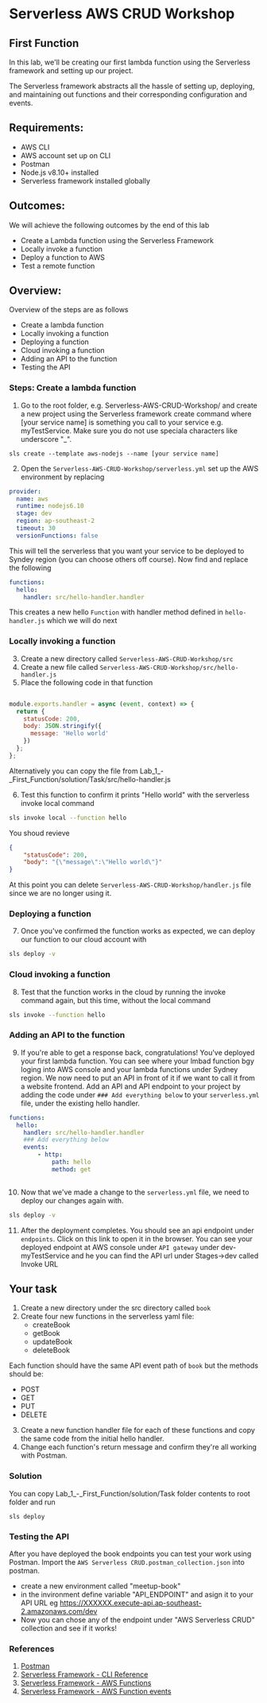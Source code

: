 # Serverless AWS CRUD Workshop
## First Function

In this lab, we'll be creating our first lambda function using the Serverless framework and setting up our project.

The Serverless framework abstracts all the hassle of setting up, deploying, and maintaining out functions and their corresponding configuration and events.

## Requirements:
- AWS CLI
- AWS account set up on CLI
- Postman
- Node.js v8.10+ installed
- Serverless framework installed globally
  
## Outcomes:

We will achieve the following outcomes by the end of this lab

- Create a Lambda function using the Serverless Framework
- Locally invoke a function
- Deploy a function to AWS
- Test a remote function
  
## Overview:

Overview of the steps are as follows 

- Create a lambda function
- Locally invoking a function
- Deploying a function
- Cloud invoking a function
- Adding an API to the function
- Testing the API
  
### Steps: Create a lambda function

1. Go to the root folder, e.g. Serverless-AWS-CRUD-Workshop/ and create a new project using the Serverless framework create command where [your service name] is something you call to your service e.g. myTestService. Make sure you do not use speciala characters like underscore "_".
```
sls create --template aws-nodejs --name [your service name]
```

2. Open the `Serverless-AWS-CRUD-Workshop/serverless.yml` set up the AWS environment by replacing 

```yaml
provider:
  name: aws
  runtime: nodejs6.10
  stage: dev
  region: ap-southeast-2
  timeout: 30
  versionFunctions: false
```
This will tell the serverless that you want your service to be deployed to Syndey region (you can choose others off course). Now find and replace the following
```yaml
functions:
  hello:
    handler: src/hello-handler.handler
```
This creates a new hello `Function` with handler method defined in `hello-handler.js` which we will do next

### Locally invoking a function

3. Create a new directory called `Serverless-AWS-CRUD-Workshop/src`
4. Create a new file called `Serverless-AWS-CRUD-Workshop/src/hello-handler.js`
5. Place the following code in that function
```javascript

module.exports.handler = async (event, context) => {
  return {
    statusCode: 200,
    body: JSON.stringify({
      message: 'Hello world'
    })
  };
};

```
Alternatively you can copy the file from Lab_1_-_First_Function/solution/Task/src/hello-handler.js


6. Test this function to confirm it prints "Hello world" with the serverless invoke local command
```bash
sls invoke local --function hello
```
You shoud revieve 
```json
{
    "statusCode": 200,
    "body": "{\"message\":\"Hello world\"}"
}
```
At this point you can delete `Serverless-AWS-CRUD-Workshop/handler.js` file since we are no longer using it.

### Deploying a function

7. Once you\'ve confirmed the function works as expected, we can deploy our function to our cloud account with 
```bash
sls deploy -v
```
### Cloud invoking a function

8. Test that the function works in the cloud by running the invoke command again, but this time, without the local command
```bash
sls invoke --function hello
```

### Adding an API to the function

9. If you're able to get a response back, congratulations! You've deployed your first lambda function. You can see where your lmbad function bgy loging into AWS console and your lambda functions under Sydney region.
We now need to put an API in front of it if we want to call it from a website frontend.
Add an API and API endpoint to your project by adding the code under `### Add everything below` to your `serverless.yml` file, under the existing hello handler.
```yaml
functions:
  hello:
    handler: src/hello-handler.handler
    ### Add everything below
    events:
        - http:
            path: hello
            method: get
    
```

10. Now that we've made a change to the `serverless.yml` file, we need to deploy our changes again with.
```bash
sls deploy -v
```

11. After the deployment completes. You should see an api endpoint under `endpoints`. Click on this link to open it in the browser. You can see your deployed endpoint at AWS console under `API gateway` under dev-myTestService and he you can find the API url under Stages->dev called Invoke URL

## Your task

1. Create a new directory under the src directory called `book`
2. Create four new functions in the serverless yaml file:
   - createBook
   - getBook
   - updateBook
   - deleteBook
  
Each function should have the same API event path of `book` but the methods should be:
   - POST
   - GET
   - PUT
   - DELETE
  
3. Create a new function handler file for each of these functions and copy the same code from the initial hello handler.  
4. Change each function's return message and confirm they're all working with Postman. 

### Solution
You can copy Lab_1_-_First_Function/solution/Task folder contents to root folder and run 
```
sls deploy
```

### Testing the API

After you have deployed the book endpoints you can test your work using Postman. Import the `AWS Serverless CRUD.postman_collection.json` into postman. 
- create a new environment called "meetup-book"
- in the invironment define variable "API_ENDPOINT" and asign it to your API URL eg https://XXXXXX.execute-api.ap-southeast-2.amazonaws.com/dev
- Now you can chose any of the endpoint under "AWS Serverless CRUD" collection and see if it works!

### References
1. [Postman](https://www.getpostman.com/apps)
2. [Serverless Framework - CLI Reference](https://serverless.com/framework/docs/providers/aws/cli-reference/)
3. [Serverless Framework - AWS Functions](https://serverless.com/framework/docs/providers/aws/guide/functions/)
4. [Serverless Framework - AWS Function events](https://serverless.com/framework/docs/providers/aws/guide/events/)